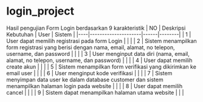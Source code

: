 # login_project
Hasil pengujian Form Login berdasarkan 9 karakteristik
| NO | Deskripsi Kebutuhan | User | Sistem |
|----|---------------------|------|--------|
| 1  | User dapat memilih registrasi pada form Login |  |    |
| 2  | Sistem menampilkan form registrasi yang berisi dengan nama, email, alamat, no telepon, username, dan password |    |  |
| 3  | User menginput data diri (nama, email, alamat, no telepon, username, dan password) |  |    |
| 4  | User dapat memilih create akun |  |    |
| 5  | Sistem menampilkan form verifikasi yang dikirimkan ke email user |    |  |
| 6  | User menginput kode verifikasi |  |    |
| 7  | Sistem menyimpan data user ke dalam database customer dan sistem menampilkan halaman login pada website |    |  |
| 8  | User dapat memilih cancel |  |    |
| 9  | Sistem dapat menampilkan halaman utama website |    |  |
